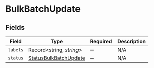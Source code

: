 # BulkBatchUpdate


## Fields

| Field                                                                 | Type                                                                  | Required                                                              | Description                                                           |
| --------------------------------------------------------------------- | --------------------------------------------------------------------- | --------------------------------------------------------------------- | --------------------------------------------------------------------- |
| `labels`                                                              | Record<string, *string*>                                              | :heavy_minus_sign:                                                    | N/A                                                                   |
| `status`                                                              | [StatusBulkBatchUpdate](../../models/shared/statusbulkbatchupdate.md) | :heavy_minus_sign:                                                    | N/A                                                                   |